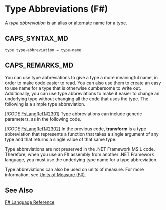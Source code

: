 # Type Abbreviations (F#)

A *type abbreviation* is an alias or alternate name for a type.


## CAPS_SYNTAX_MD

```
type type-abbreviation = type-name
```

## CAPS_REMARKS_MD
You can use type abbreviations to give a type a more meaningful name, in order to make code easier to read. You can also use them to create an easy to use name for a type that is otherwise cumbersome to write out. Additionally, you can use type abbreviations to make it easier to change an underlying type without changing all the code that uses the type. The following is a simple type abbreviation.

[!CODE [FsLangRef1#2301](../CodeSnippet/VS_Snippets_Fsharp/fslangref1/FSharp/fs/typeabbreviations.fs#2301)]
    Type abbreviations can include generic parameters, as in the following code.

[!CODE [FsLangRef1#2302](../CodeSnippet/VS_Snippets_Fsharp/fslangref1/FSharp/fs/typeabbreviations.fs#2302)]
    In the previous code, **transform** is a type abbreviation that represents a function that takes a single argument of any type and that returns a single value of that same type.

Type abbreviations are not preserved in the .NET Framework MSIL code. Therefore, when you use an F# assembly from another .NET Framework language, you must use the underlying type name for a type abbreviation.

Type abbreviations can also be used on units of measure. For more information, see [Units of Measure &#40;F&#35;&#41;](Units+of+Measure+%28F%23%29.md).


## See Also
[F&#35; Language Reference](F%23+Language+Reference.md)

